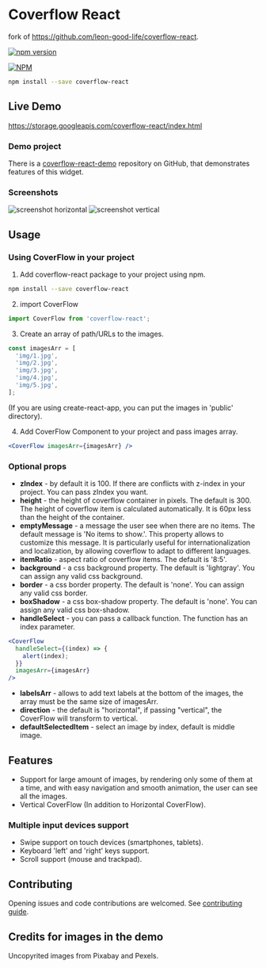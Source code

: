 # Coverflow React

fork of https://github.com/leon-good-life/coverflow-react.

[![npm version](https://badge.fury.io/js/coverflow-react.svg)](http://badge.fury.io/js/coverflow-react)

[![NPM](https://nodei.co/npm/coverflow-react.png)](https://nodei.co/npm/coverflow-react/)

```bash
npm install --save coverflow-react
```

## Live Demo

https://storage.googleapis.com/coverflow-react/index.html

### Demo project

There is a [coverflow-react-demo](https://github.com/leon-good-life/coverflow-react-demo) repository on GitHub, that demonstrates features of this widget.

### Screenshots

![screenshot horizontal](https://storage.googleapis.com/coverflow-react/screenshot_horizontal.gif)
![screenshot vertical](https://storage.googleapis.com/coverflow-react/screenshot_vertical.gif)

## Usage

### Using CoverFlow in your project

1. Add coverflow-react package to your project using npm.

```bash
npm install --save coverflow-react
```

2. import CoverFlow

```javascript
import CoverFlow from 'coverflow-react';
```

3. Create an array of path/URLs to the images.

```javascript
const imagesArr = [
  'img/1.jpg',
  'img/2.jpg',
  'img/3.jpg',
  'img/4.jpg',
  'img/5.jpg',
];
```

(If you are using create-react-app, you can put the images in 'public' directory).

4. Add CoverFlow Component to your project and pass images array.

```jsx
<CoverFlow imagesArr={imagesArr} />
```

### Optional props

- **zIndex** - by default it is 100. If there are conflicts with z-index in your project. You can pass zIndex you want.
- **height** - the height of coverflow container in pixels. The default is 300. The height of coverflow item is calculated automatically. It is 60px less than the height of the container.
- **emptyMessage** - a message the user see when there are no items. The default message is 'No items to show.'. This property allows to customize this message. It is particularly useful for internationalization and localization, by allowing coverflow to adapt to different languages.
- **itemRatio** - aspect ratio of coverflow items. The default is '8:5'.
- **background** - a css background property. The default is 'lightgray'. You can assign any valid css background.
- **border** - a css border property. The default is 'none'. You can assign any valid css border.
- **boxShadow** - a css box-shadow property. The default is 'none'. You can assign any valid css box-shadow.
- **handleSelect** - you can pass a callback function. The function has an index parameter.

```jsx
<CoverFlow
  handleSelect={(index) => {
    alert(index);
  }}
  imagesArr={imagesArr}
/>
```

- **labelsArr** - allows to add text labels at the bottom of the images, the array must be the same size of imagesArr.
- **direction** - the default is "horizontal", if passing "vertical", the CoverFlow will transform to vertical.
- **defaultSelectedItem** - select an image by index, default is middle image.

## Features

- Support for large amount of images, by rendering only some of them at a time, and with easy navigation and smooth animation, the user can see all the images.
- Vertical CoverFlow (In addition to Horizontal CoverFlow).

### Multiple input devices support

- Swipe support on touch devices (smartphones, tablets).
- Keyboard 'left' and 'right' keys support.
- Scroll support (mouse and trackpad).

## Contributing

Opening issues and code contributions are welcomed.
See [contributing guide](https://github.com/leon-good-life/coverflow-react/blob/master/CONTRIBUTING.md).

## Credits for images in the demo

Uncopyrited images from Pixabay and Pexels.
